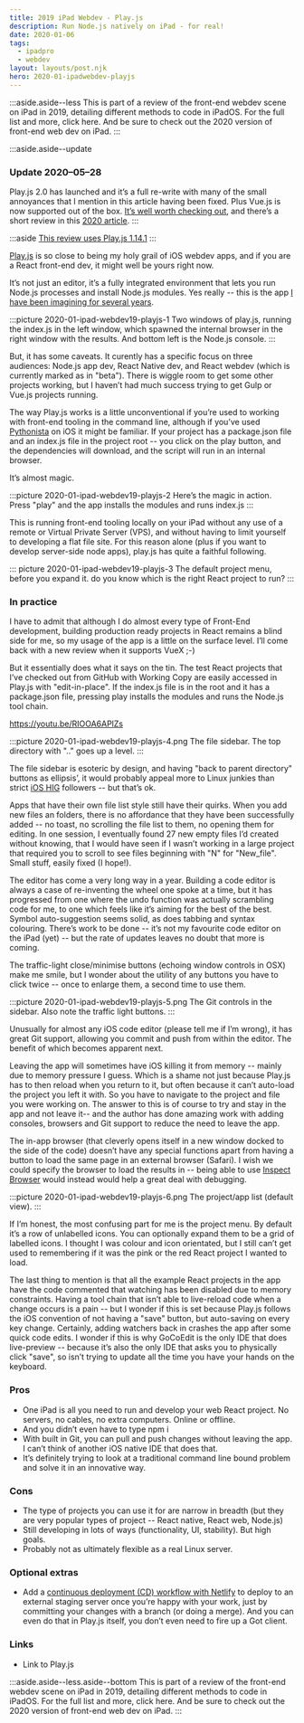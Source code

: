 ```yaml
---
title: 2019 iPad Webdev - Play.js
description: Run Node.js natively on iPad - for real!
date: 2020-01-06
tags:
  - ipadpro
  - webdev
layout: layouts/post.njk
hero: 2020-01-ipadwebdev-playjs
---
```


:::aside.aside--less
  This is part of a review of the front-end webdev scene on iPad in 2019, detailing different methods to code in iPadOS. For the full list and more, click here. And be sure to check out the 2020 version of front-end web dev on iPad.
:::

:::aside.aside--update
### Update 2020–05–28
Play.js 2.0 has launched and it’s a full re-write with many of the small annoyances that I mention in this article having been fixed. Plus Vue.js is now supported out of the box. [It’s well worth checking out](https://apps.apple.com/us/app/play-js/id1423330822#?platform=ipad), and there’s a short review in this [2020 article](https://link.medium.com/8PoMYziJLcb).
:::

:::aside
[This review uses Play.js 1.14.1](https://playdotjs.com/)
:::

[Play.js](https://playdotjs.com/) is so close to being my holy grail of iOS webdev apps, and if you are a React front-end dev, it might well be yours right now.

It’s not just an editor, it’s a fully integrated environment that lets you run Node.js processes and install Node.js modules. Yes really -- this is the app [I have been imagining for several years](https://blog.usejournal.com/fe-webdev-on-ipad-pro-2018-c55283f01e4c).

:::picture 2020-01-ipad-webdev19-playjs-1
Two windows of play.js, running the index.js in the left window, which spawned the internal browser in the right window with the results. And bottom left is the Node.js console.
:::

But, it has some caveats. It curently has a specific focus on three audiences: Node.js app dev, React Native dev, and React webdev (which is currently marked as in "beta"). There is wiggle room to get some other projects working, but I haven’t had much success trying to get Gulp or Vue.js projects running.

The way Play.js works is a little unconventional if you’re used to working with front-end tooling in the command line, although if you’ve used [Pythonista](http://omz-software.com/pythonista/) on iOS it might be familiar. If your project has a package.json file and an index.js file in the project root -- you click on the play button, and the dependencies will download, and the script will run in an internal browser.

It’s almost magic.

:::picture 2020-01-ipad-webdev19-playjs-2
Here’s the magic in action. Press "play" and the app installs the modules and runs index.js
:::

This is running front-end tooling locally on your iPad without any use of a remote or Virtual Private Server (VPS), and without having to limit yourself to developing a flat file site. For this reason alone (plus if you want to develop server-side node apps), play.js has quite a faithful following.

::: picture 2020-01-ipad-webdev19-playjs-3
The default project menu, before you expand it. do you know which is the right React project to run?
:::

### In practice

I have to admit that although I do almost every type of Front-End development, building production ready projects in React remains a blind side for me, so my usage of the app is a little on the surface level. I’ll come back with a new review when it supports VueX ;-)

But it essentially does what it says on the tin. The test React projects that I’ve checked out from GitHub with Working Copy are easily accessed in Play.js with "edit-in-place". If the index.js file is in the root and it has a package.json file, pressing play installs the modules and runs the Node.js tool chain.

https://youtu.be/RIOOA6APlZs

:::picture 2020-01-ipad-webdev19-playjs-4.png
The file sidebar. The top directory with ".." goes up a level.
:::

The file sidebar is esoteric by design, and having "back to parent directory" buttons as ellipsis’, it would probably appeal more to Linux junkies than strict [iOS HIG](https://developer.apple.com/design/human-interface-guidelines/) followers -- but that’s ok.

Apps that have their own file list style still have their quirks. When you add new files an folders, there is no affordance that they have been successfully added -- no toast, no scrolling the file list to them, no opening them for editing. In one session, I eventually found 27 new empty files I’d created without knowing, that I would have seen if I wasn’t working in a large project that required you to scroll to see files beginning with "N" for "New_file". Small stuff, easily fixed (I hope!).

The editor has come a very long way in a year. Building a code editor is always a case of re-inventing the wheel one spoke at a time, but it has progressed from one where the undo function was actually scrambling code for me, to one which feels like it’s aiming for the best of the best. Symbol auto-suggestion seems solid, as does tabbing and syntax colouring. There’s work to be done -- it’s not my favourite code editor on the iPad (yet) -- but the rate of updates leaves no doubt that more is coming.

The traffic-light close/minimise buttons (echoing window controls in OSX) make me smile, but I wonder about the utility of any buttons you have to click twice -- once to enlarge them, a second time to use them.

:::picture 2020-01-ipad-webdev19-playjs-5.png
The Git controls in the sidebar. Also note the traffic light buttons.
:::

Unusually for almost any iOS code editor (please tell me if I’m wrong), it has great Git support, allowing you commit and push from within the editor. The benefit of which becomes apparent next.

Leaving the app will sometimes have iOS killing it from memory -- mainly due to memory pressure I guess. Which is a shame not just because Play.js has to then reload when you return to it, but often because it can’t auto-load the project you left it with. So you have to navigate to the project and file you were working on. The answer to this is of course to try and stay in the app and not leave it-- and the author has done amazing work with adding consoles, browsers and Git support to reduce the need to leave the app.

The in-app browser (that cleverly opens itself in a new window docked to the side of the code) doesn’t have any special functions apart from having a button to load the same page in an external browser (Safari). I wish we could specify the browser to load the results in -- being able to use [Inspect Browser](https://apps.pdyn.net/inspect/) would instead would help a great deal with debugging.

:::picture 2020-01-ipad-webdev19-playjs-6.png
The project/app list (default view).
:::

If I’m honest, the most confusing part for me is the project menu. By default it’s a row of unlabelled icons. You can optionally expand them to be a grid of labelled icons. I thought I was colour and icon orientated, but I still can’t get used to remembering if it was the pink or the red React project I wanted to load.

The last thing to mention is that all the example React projects in the app have the code commented that watching has been disabled due to memory constraints. Having a tool chain that isn’t able to live-reload code when a change occurs is a pain -- but I wonder if this is set because Play.js follows the iOS convention of not having a "save" button, but auto-saving on every key change. Certainly, adding watchers back in crashes the app after some quick code edits. I wonder if this is why GoCoEdit is the only IDE that does live-preview -- because it’s also the only IDE that asks you to physically click "save", so isn’t trying to update all the time you have your hands on the keyboard.

### Pros
- One iPad is all you need to run and develop your web React project. No servers, no cables, no extra computers. Online or offline.
- And you didn’t even have to type npm i
- With built in Git, you can pull and push changes without leaving the app. I can’t think of another iOS native IDE that does that.
- It’s definitely trying to look at a traditional command line bound problem and solve it in an innovative way.

### Cons
- The type of projects you can use it for are narrow in breadth (but they are very popular types of project -- React native, React web, Node.js)
- Still developing in lots of ways (functionality, UI, stability). But high goals.
- Probably not as ultimately flexible as a real Linux server.

### Optional extras
- Add a [continuous deployment (CD) workflow with Netlify](https://medium.com/p/ed9eb66579ec) to deploy to an external staging server once you’re happy with your work, just by committing your changes with a branch (or doing a merge). And you can even do that in Play.js itself, you don’t even need to fire up a Got client.

### Links
- Link to Play.js

:::aside.aside--less.aside--bottom
  This is part of a review of the front-end webdev scene on iPad in 2019, detailing different methods to code in iPadOS. For the full list and more, click here. And be sure to check out the 2020 version of front-end web dev on iPad.
:::